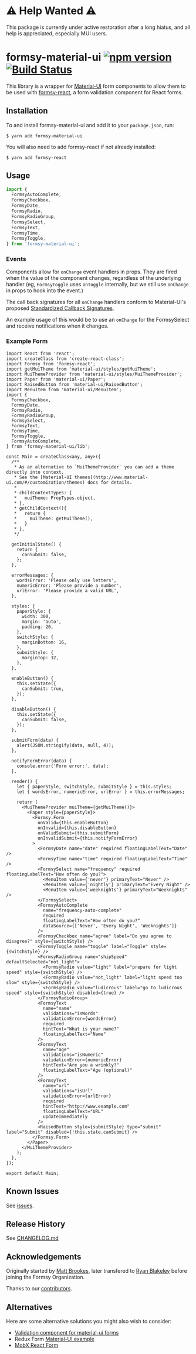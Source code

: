 # ⚠️ Help Wanted ⚠️

This package is currently under active restoration after a long hiatus, and all help is appreciated, especially MUI users.

# formsy-material-ui [![npm version](https://badge.fury.io/js/formsy-material-ui.svg)](https://badge.fury.io/js/formsy-material-ui) [![Build Status](https://travis-ci.org/mbrookes/formsy-material-ui.svg?branch=master)](https://travis-ci.org/mbrookes/formsy-material-ui)

This library is a wrapper for [Material-UI](http://material-ui.com/) form components to allow them to be used with
[formsy-react](https://github.com/formsy/formsy-react), a form validation component for React forms.

## Installation

To and install formsy-material-ui and add it to your `package.json`, run:

```
$ yarn add formsy-material-ui
```

You will also need to add formsy-react if not already installed:

```
$ yarn add formsy-react
```

## Usage

```ts
import {
  FormsyAutoComplete,
  FormsyCheckbox,
  FormsyDate,
  FormsyRadio,
  FormsyRadioGroup,
  FormsySelect,
  FormsyText,
  FormsyTime,
  FormsyToggle,
} from 'formsy-material-ui';
```

### Events

Components allow for `onChange` event handlers in props. They are fired when the value of the component changes,
regardless of the underlying handler (eg, `FormsyToggle` uses `onToggle` internally, but we still use `onChange` in
props to hook into the event.)

The call back signatures for all `onChange` handlers conform to Material-UI's proposed
[Standardized Callback Signatures](https://github.com/mui-org/material-ui/issues/2957).

An example usage of this would be to use an `onChange` for the FormsySelect and receive notifications when it changes.

### Example Form

```tsx
import React from 'react';
import createClass from 'create-react-class';
import Formsy from 'formsy-react';
import getMuiTheme from 'material-ui/styles/getMuiTheme';
import MuiThemeProvider from 'material-ui/styles/MuiThemeProvider';
import Paper from 'material-ui/Paper';
import RaisedButton from 'material-ui/RaisedButton';
import MenuItem from 'material-ui/MenuItem';
import {
  FormsyCheckbox,
  FormsyDate,
  FormsyRadio,
  FormsyRadioGroup,
  FormsySelect,
  FormsyText,
  FormsyTime,
  FormsyToggle,
  FormsyAutoComplete,
} from 'formsy-material-ui/lib';

const Main = createClass<any, any>({
  /**
   * As an alternative to `MuiThemeProvider` you can add a theme directly into context.
   * See the [Material-UI themes](http://www.material-ui.com/#/customization/themes) docs for details.
   *
   * childContextTypes: {
   *   muiTheme: PropTypes.object,
   * },
   * getChildContext(){
   *   return {
   *     muiTheme: getMuiTheme(),
   *   }
   * },
   */

  getInitialState() {
    return {
      canSubmit: false,
    };
  },

  errorMessages: {
    wordsError: 'Please only use letters',
    numericError: 'Please provide a number',
    urlError: 'Please provide a valid URL',
  },

  styles: {
    paperStyle: {
      width: 300,
      margin: 'auto',
      padding: 20,
    },
    switchStyle: {
      marginBottom: 16,
    },
    submitStyle: {
      marginTop: 32,
    },
  },

  enableButton() {
    this.setState({
      canSubmit: true,
    });
  },

  disableButton() {
    this.setState({
      canSubmit: false,
    });
  },

  submitForm(data) {
    alert(JSON.stringify(data, null, 4));
  },

  notifyFormError(data) {
    console.error('Form error:', data);
  },

  render() {
    let { paperStyle, switchStyle, submitStyle } = this.styles;
    let { wordsError, numericError, urlError } = this.errorMessages;

    return (
      <MuiThemeProvider muiTheme={getMuiTheme()}>
        <Paper style={paperStyle}>
          <Formsy.Form
            onValid={this.enableButton}
            onInvalid={this.disableButton}
            onValidSubmit={this.submitForm}
            onInvalidSubmit={this.notifyFormError}
          >
            <FormsyDate name="date" required floatingLabelText="Date" />
            <FormsyTime name="time" required floatingLabelText="Time" />
            <FormsySelect name="frequency" required floatingLabelText="How often do you?">
              <MenuItem value={'never'} primaryText="Never" />
              <MenuItem value={'nightly'} primaryText="Every Night" />
              <MenuItem value={'weeknights'} primaryText="Weeknights" />
            </FormsySelect>
            <FormsyAutoComplete
              name="frequency-auto-complete"
              required
              floatingLabelText="How often do you?"
              dataSource={['Never', 'Every Night', 'Weeknights']}
            />
            <FormsyCheckbox name="agree" label="Do you agree to disagree?" style={switchStyle} />
            <FormsyToggle name="toggle" label="Toggle" style={switchStyle} />
            <FormsyRadioGroup name="shipSpeed" defaultSelected="not_light">
              <FormsyRadio value="light" label="prepare for light speed" style={switchStyle} />
              <FormsyRadio value="not_light" label="light speed too slow" style={switchStyle} />
              <FormsyRadio value="ludicrous" label="go to ludicrous speed" style={switchStyle} disabled={true} />
            </FormsyRadioGroup>
            <FormsyText
              name="name"
              validations="isWords"
              validationError={wordsError}
              required
              hintText="What is your name?"
              floatingLabelText="Name"
            />
            <FormsyText
              name="age"
              validations="isNumeric"
              validationError={numericError}
              hintText="Are you a wrinkly?"
              floatingLabelText="Age (optional)"
            />
            <FormsyText
              name="url"
              validations="isUrl"
              validationError={urlError}
              required
              hintText="http://www.example.com"
              floatingLabelText="URL"
              updateImmediately
            />
            <RaisedButton style={submitStyle} type="submit" label="Submit" disabled={!this.state.canSubmit} />
          </Formsy.Form>
        </Paper>
      </MuiThemeProvider>
    );
  },
});

export default Main;
```

## Known Issues

See [issues](https://github.com/formsy/formsy-material-ui/issues).

## Release History

See [CHANGELOG.md](https://github.com/formsy/formsy-material-ui/blob/master/CHANGELOG.md)

## Acknowledgements

Originally started by [Matt Brookes](https://github.com/mbrookes), later transfered to [Ryan Blakeley](@rojobuffalo)
before joining the Formsy Organization.

Thanks to our [contributors](https://github.com/formsy/formsy-material-ui/graphs/contributors).

## Alternatives

Here are some alternative solutions you might also wish to consider:

- [Validation component for material-ui forms](https://github.com/NewOldMax/react-material-ui-form-validator)
- Redux Form [Material-UI example](https://redux-form.com/6.6.2/examples/material-ui/)
- [MobX React Form](https://github.com/foxhound87/mobx-react-form)
